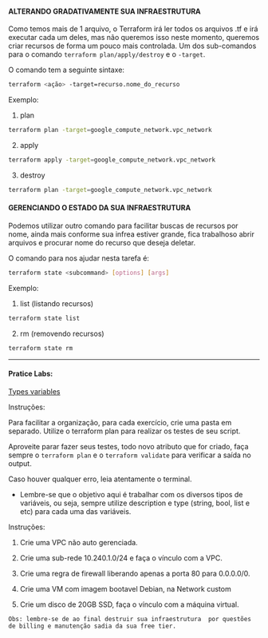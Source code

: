 #### ALTERANDO GRADATIVAMENTE SUA INFRAESTRUTURA

Como temos mais de 1 arquivo, o Terraform irá ler todos os arquivos .tf e irá executar cada um deles, mas não queremos isso neste momento, queremos criar recursos de forma um pouco mais controlada. 
Um dos sub-comandos para o comando `terraform plan/apply/destroy` e o `-target`. 

O comando tem a seguinte sintaxe:

```sh
terraform <ação> -target=recurso.nome_do_recurso
```

Exemplo:

1. plan
```sh
terraform plan -target=google_compute_network.vpc_network
```

2. apply
```sh
terraform apply -target=google_compute_network.vpc_network
```

3. destroy
```sh
terraform plan -target=google_compute_network.vpc_network
```

#### GERENCIANDO O ESTADO DA SUA INFRAESTRUTURA

Podemos utilizar outro comando para facilitar buscas de recursos por nome, ainda mais conforme sua infrea estiver grande, fica trabalhoso abrir arquivos e procurar nome do recurso que deseja deletar.

O comando para nos ajudar nesta tarefa é:

```sh
terraform state <subcommand> [options] [args]
```

Exemplo:

1. list (listando recursos)

```sh
terraform state list
```

2. rm (removendo recursos)

```sh
terraform state rm
```

---
#### Pratice Labs:

[Types variables](https://www.terraform.io/docs/language/expressions/types.html "Types variables")

Instruções:

Para facilitar a organização, para cada exercício, crie uma pasta em separado. Utilize o terraform plan para realizar os testes de seu script.

Aproveite parar fazer seus testes, todo novo atributo que for criado, faça sempre o `terraform plan` e o `terraform validate` para verificar a saída no output.

Caso houver qualquer erro, leia atentamente o terminal.

- Lembre-se que o objetivo aqui é trabalhar com os diversos tipos de variáveis, ou seja, sempre utilize description e type (string, bool, list e etc) para cada uma das variáveis.

Instruções:

1. Crie uma VPC não auto gerenciada. 

2. Crie uma sub-rede 10.240.1.0/24 e faça o vínculo com a VPC. 

3. Crie uma regra de firewall liberando apenas a porta 80 para 0.0.0.0/0. 

4. Crie uma VM com imagem bootavel Debian, na Network custom

5. Crie um disco de 20GB SSD, faça o vínculo com a máquina virtual. 

`
Obs: lembre-se de ao final destruir sua infraestrutura  por questões de billing e manutenção sadia da sua free tier.
`